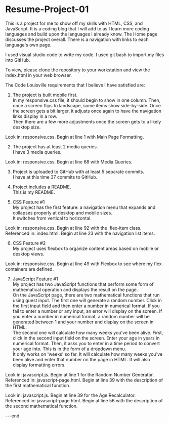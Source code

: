 # Resume-Project-01

This is a project for me to show off my skills with HTML, CSS, and JavaScript. 
It is a coding blog that I will add to as I learn more coding languages and build 
upon the languages I already know. The Home page discusses the project overall. 
There is a navigation with links to each language's own page.

I used visual studio code to write my code. I used git bash to import my files into 
GitHub.

To view, please clone the repository to your workstation and view the index.html in your 
web browser.

The Code Louisville requirements that I believe I have satisfied are:
1. The project is built mobile first. </br>
In my responsive.css file, it should begin to show in one column.
Then, once a screen flips to landscape, some items show side-by-side.
Once the screen gets a bit larger, it adjusts once again to have the navigation links
display in a row. </br>
Then there are a few more adjustments once the screen gets to a likely desktop size.

Look in:  responsive.css. Begin at line 1 with Main Page Formatting.

2. The project has at least 2 media queries. </br>
I have 3 media queries.

Look in:  responsive.css. Begin at line 68 with Media Queries.

3. Project is uploaded to GitHub with at least 5 separate commits. </br>
I have at this time 37 commits to GitHub.

4. Project includes a README. </br>
This is my README.

5. CSS Feature #1 </br>
My project has the first feature:  a navigation menu that expands and collapses properly at desktop and mobile sizes. </br>
It switches from vertical to horizontal.

Look in:  responsive.css. Begin at line 92 with the .flex-item class. </br>
Referenced in:  index.html. Begin at line 23 with the navigation list items.

6. CSS Feature #2 </br>
My project uses flexbox to organize content areas based on mobile or desktop views.

Look in:  responsive.css. Begin at line 49 with Flexbox to see where my flex containers are defined.

7. JavaScript Feature #1 </br>
My project has two JavaScript functions that perform some form of mathematical operation and displays the result on the page. </br>
On the JavaScript page, there are two mathematical functions that run using guest input.
The first one will generate a random number. Click in the first input field and then enter a number in
numerical format. If you fail to enter a number or any input, an error will display on the screen.
If you enter a number in numerical format, a random number will be generated between 1 and your number
and display on the screen in HTML. </br>
The second one will calculate how many weeks you've been alive. First, click in the second input field on the screen.
Enter your age in years in numerical format. Then, it asks you to enter in a time period to convert your age into. This is in the form of a dropdown menu. </br>
It only works on 'weeks' so far. It will calculate how many weeks you've been alive
and enter that number on the page in HTML. It will also display formatting errors.

Look in:  javascript.js. Begin at line 1 for the Random Number Generator. </br>
Referenced in:  javascript-page.html. Begin at line 39 with the description of the first mathematical function.

Look in:  javascript.js. Begin at line 39 for the Age Recalculator.  </br>
Referenced in:  javascript-page.html. Begin at line 56 with the description of the second mathematical function.

---end
